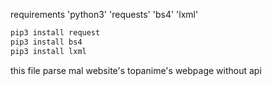 requirements 'python3' 'requests' 'bs4' 'lxml'
```groovy
pip3 install request
pip3 install bs4
pip3 install lxml
```
this file parse mal website's topanime's webpage without api
